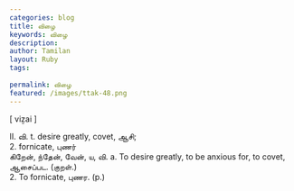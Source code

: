 ```yaml
---
categories: blog
title: விழை
keywords: விழை
description: 
author: Tamilan
layout: Ruby
tags: 
 
permalink: விழை
featured: /images/ttak-48.png
---
```

  
[ viẕai ]  
  
II. வி. t. desire greatly, covet, ஆசி;   
2. fornicate, புணர்  
கிறேன், ந்தேன், வேன், ய, வி. a. To desire greatly, to be anxious for, to covet, ஆசைப்பட. (குறள்.)   
2. To fornicate, புணர. (p.)